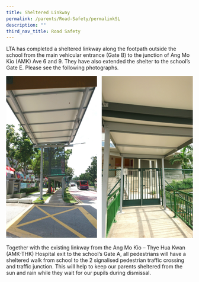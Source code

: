 ```yaml
---
title: Sheltered Linkway
permalink: /parents/Road-Safety/permalinkSL
description: ""
third_nav_title: Road Safety
---
```

<p>LTA has completed a sheltered linkway along the footpath outside the school from the main vehicular entrance (Gate B) to the junction of Ang Mo Kio (AMK) Ave 6 and 9. They have also extended the shelter to the school&rsquo;s Gate E.&nbsp;Please see the following photographs.</p>

![](/images/Shelter%20and%20Gate%20E.jpg)

<p>Together with the existing linkway from the Ang Mo Kio – Thye Hua Kwan (AMK-THK) Hospital exit to the school’s Gate A, all pedestrians will have a sheltered walk from school to the 2 signalised pedestrian traffic crossing and traffic junction.  This will help to keep our parents sheltered from the sun and rain while they wait for our pupils during dismissal. </p>
